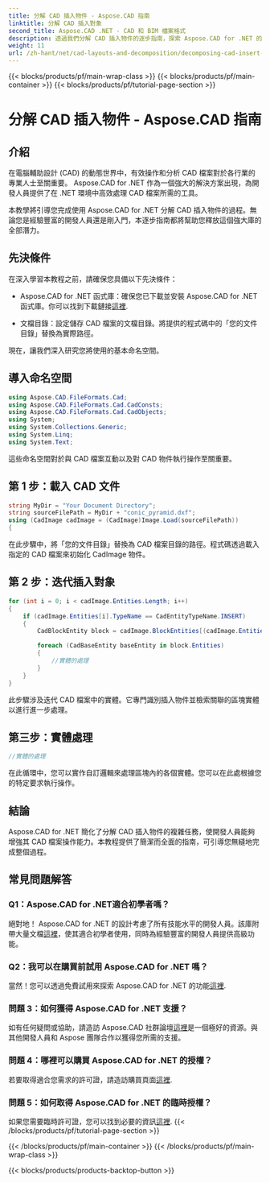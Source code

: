 ```yaml
---
title: 分解 CAD 插入物件 - Aspose.CAD 指南
linktitle: 分解 CAD 插入對象
second_title: Aspose.CAD .NET - CAD 和 BIM 檔案格式
description: 透過我們分解 CAD 插入物件的逐步指南，探索 Aspose.CAD for .NET 的強大功能。
weight: 11
url: /zh-hant/net/cad-layouts-and-decomposition/decomposing-cad-insert-objects/
---
```


{{< blocks/products/pf/main-wrap-class >}}
{{< blocks/products/pf/main-container >}}
{{< blocks/products/pf/tutorial-page-section >}}

# 分解 CAD 插入物件 - Aspose.CAD 指南

## 介紹

在電腦輔助設計 (CAD) 的動態世界中，有效操作和分析 CAD 檔案對於各行業的專業人士至關重要。 Aspose.CAD for .NET 作為一個強大的解決方案出現，為開發人員提供了在 .NET 環境中高效處理 CAD 檔案所需的工具。

本教學將引導您完成使用 Aspose.CAD for .NET 分解 CAD 插入物件的過程。無論您是經驗豐富的開發人員還是剛入門，本逐步指南都將幫助您釋放這個強大庫的全部潛力。

## 先決條件

在深入學習本教程之前，請確保您具備以下先決條件：

-  Aspose.CAD for .NET 函式庫：確保您已下載並安裝 Aspose.CAD for .NET 函式庫。你可以找到下載鏈接[這裡](https://releases.aspose.com/cad/net/).

- 文檔目錄：設定儲存 CAD 檔案的文檔目錄。將提供的程式碼中的「您的文件目錄」替換為實際路徑。

現在，讓我們深入研究您將使用的基本命名空間。

## 導入命名空間

```csharp
using Aspose.CAD.FileFormats.Cad;
using Aspose.CAD.FileFormats.Cad.CadConsts;
using Aspose.CAD.FileFormats.Cad.CadObjects;
using System;
using System.Collections.Generic;
using System.Linq;
using System.Text;
```

這些命名空間對於與 CAD 檔案互動以及對 CAD 物件執行操作至關重要。

## 第 1 步：載入 CAD 文件

```csharp
string MyDir = "Your Document Directory";
string sourceFilePath = MyDir + "conic_pyramid.dxf";
using (CadImage cadImage = (CadImage)Image.Load(sourceFilePath))
{
```

在此步驟中，將「您的文件目錄」替換為 CAD 檔案目錄的路徑。程式碼透過載入指定的 CAD 檔案來初始化 CadImage 物件。

## 第 2 步：迭代插入對象

```csharp
for (int i = 0; i < cadImage.Entities.Length; i++)
{
    if (cadImage.Entities[i].TypeName == CadEntityTypeName.INSERT)
    {
        CadBlockEntity block = cadImage.BlockEntities[(cadImage.Entities[i] as CadInsertObject).Name];

        foreach (CadBaseEntity baseEntity in block.Entities)
        {
            //實體的處理
        }
    }
}
```

此步驟涉及迭代 CAD 檔案中的實體。它專門識別插入物件並檢索關聯的區塊實體以進行進一步處理。

## 第三步：實體處理

```csharp
//實體的處理
```

在此循環中，您可以實作自訂邏輯來處理區塊內的各個實體。您可以在此處根據您的特定要求執行操作。

## 結論

Aspose.CAD for .NET 簡化了分解 CAD 插入物件的複雜任務，使開發人員能夠增強其 CAD 檔案操作能力。本教程提供了簡潔而全面的指南，可引導您無縫地完成整個過程。

## 常見問題解答

### Q1：Aspose.CAD for .NET適合初學者嗎？

絕對地！ Aspose.CAD for .NET 的設計考慮了所有技能水平的開發人員。該庫附帶大量文檔[這裡](https://reference.aspose.com/cad/net/)，使其適合初學者使用，同時為經驗豐富的開發人員提供高級功能。

### Q2：我可以在購買前試用 Aspose.CAD for .NET 嗎？

當然！您可以透過免費試用來探索 Aspose.CAD for .NET 的功能[這裡](https://releases.aspose.com/).

### 問題 3：如何獲得 Aspose.CAD for .NET 支援？

如有任何疑問或協助，請造訪 Aspose.CAD 社群論壇[這裡](https://forum.aspose.com/c/cad/19)是一個極好的資源。與其他開發人員和 Aspose 團隊合作以獲得您所需的支援。

### 問題 4：哪裡可以購買 Aspose.CAD for .NET 的授權？

若要取得適合您需求的許可證，請造訪購買頁面[這裡](https://purchase.aspose.com/buy).

### 問題 5：如何取得 Aspose.CAD for .NET 的臨時授權？

如果您需要臨時許可證，您可以找到必要的資訊[這裡](https://purchase.aspose.com/temporary-license/).
{{< /blocks/products/pf/tutorial-page-section >}}

{{< /blocks/products/pf/main-container >}}
{{< /blocks/products/pf/main-wrap-class >}}

{{< blocks/products/products-backtop-button >}}
